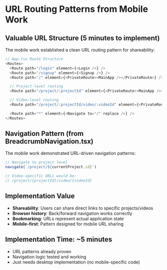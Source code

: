 # URL Routing Patterns from Mobile Work

## Valuable URL Structure (5 minutes to implement)

The mobile work established a clean URL routing pattern for shareability:

```typescript
// App.tsx Route Structure
<Routes>
  <Route path="/login" element={<Login />} />
  <Route path="/signup" element={<Signup />} />
  <Route path="/" element={<PrivateRoute><MainApp /></PrivateRoute>} />

  // Project-level routing
  <Route path="/project/:projectId" element={<PrivateRoute><MainApp /></PrivateRoute>} />

  // Video-level routing
  <Route path="/project/:projectId/video/:videoId" element={<PrivateRoute><MainApp /></PrivateRoute>} />

  <Route path="*" element={<Navigate to="/" replace />} />
</Routes>
```

## Navigation Pattern (from BreadcrumbNavigation.tsx)

The mobile work demonstrated URL-driven navigation patterns:

```typescript
// Navigate to project level
navigate(`/project/${currentProject.id}`)

// Video-specific URLs would be:
// /project/{projectId}/video/{videoId}
```

## Implementation Value

- **Shareability**: Users can share direct links to specific projects/videos
- **Browser history**: Back/forward navigation works correctly
- **Bookmarking**: URLs represent actual application state
- **Mobile-first**: Pattern designed for mobile URL sharing

## Implementation Time: ~5 minutes
- URL patterns already proven
- Navigation logic tested and working
- Just needs desktop implementation (no mobile-specific code)